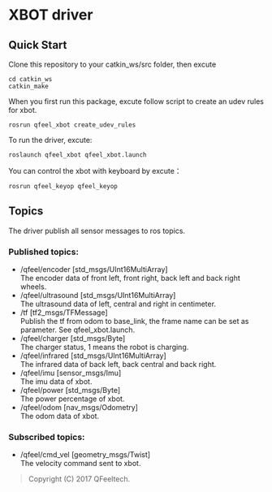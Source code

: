# XBOT driver
## Quick Start
Clone this repository to your catkin_ws/src folder, then excute
```
cd catkin_ws
catkin_make
```
When you first run this package, excute follow script to create an udev rules for xbot.
```
rosrun qfeel_xbot create_udev_rules
```
To run the driver, excute:
```
roslaunch qfeel_xbot qfeel_xbot.launch
```
You can control the xbot with keyboard by excute：
```
rosrun qfeel_keyop qfeel_keyop
```
## Topics
The driver publish all sensor messages to ros topics.
### Published topics:
 * /qfeel/encoder [std_msgs/UInt16MultiArray]
 <br> The encoder data of front left, front right, back left and back right wheels.
 * /qfeel/ultrasound [std_msgs/UInt16MultiArray]
 <br> The ultrasound data of left, central and right in centimeter.
 * /tf [tf2_msgs/TFMessage]
 <br> Publish the tf from odom to base_link, the frame name can be set as parameter. See qfeel_xbot.launch.
 * /qfeel/charger [std_msgs/Byte]
 <br> The charger status, 1 means the robot is charging.
 * /qfeel/infrared [std_msgs/UInt16MultiArray]
 <br> The infrared data of back left, back central and back right.
 * /qfeel/imu [sensor_msgs/Imu]
 <br> The imu data of xbot.
 * /qfeel/power [std_msgs/Byte]
 <br> The power percentage of xbot.
 * /qfeel/odom [nav_msgs/Odometry]
 <br> The odom data of xbot.
### Subscribed topics:
 * /qfeel/cmd_vel [geometry_msgs/Twist]
 <br> The velocity command sent to xbot.

> Copyright (C) 2017  QFeeltech.
